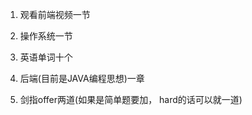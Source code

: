 1.  观看前端视频一节

2. 操作系统一节

3. 英语单词十个

4. 后端(目前是JAVA编程思想)一章

5. 剑指offer两道(如果是简单题要加， hard的话可以就一道)

   

